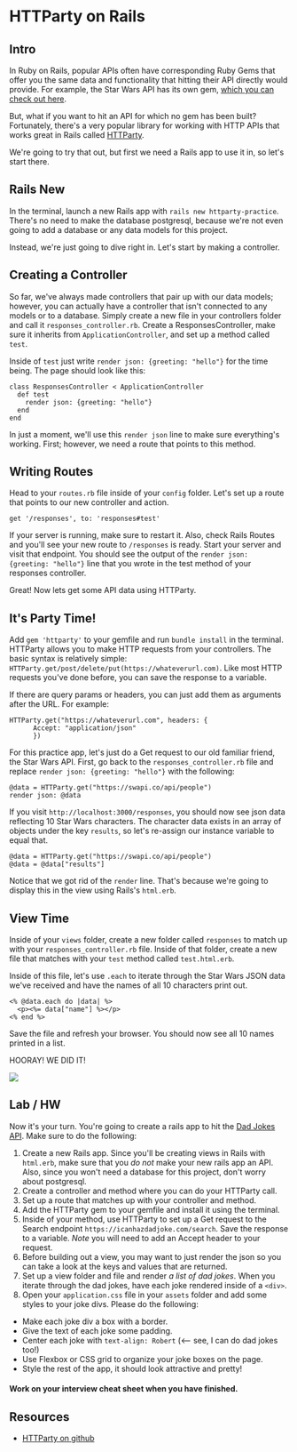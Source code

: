 # HTTParty on Rails

## Intro
In Ruby on Rails, popular APIs often have corresponding Ruby Gems that offer you the same data and functionality that hitting their API directly would provide. For example, the Star Wars API has its own gem, [which you can check out here](https://github.com/emaraschio/swapi-ruby).

But, what if you want to hit an API for which no gem has been built? Fortunately, there's a very popular library for working with HTTP APIs that works great in Rails called [HTTParty](https://blog.teamtreehouse.com/its-time-to-httparty).

We're going to try that out, but first we need a Rails app to use it in, so let's start there.

## Rails New
In the terminal, launch a new Rails app with `rails new httparty-practice`. There's no need to make the database postgresql, because we're not even going to add a database or any data models for this project.

Instead, we're just going to dive right in. Let's start by making a controller.

## Creating a Controller
So far, we've always made controllers that pair up with our data models; however, you can actually have a controller that isn't connected to any models or to a database. Simply create a new file in your controllers folder and call it `responses_controller.rb`. Create a ResponsesController, make sure it inherits from `ApplicationController`, and set up a method called `test`. 

Inside of `test` just write `render json: {greeting: "hello"}` for the time being. The page should look like this: 

```
class ResponsesController < ApplicationController
  def test
    render json: {greeting: "hello"}
  end
end
```

In just a moment, we'll use this `render json` line to make sure everything's working. First; however, we need a route that points to this method.

## Writing Routes
Head to your `routes.rb` file inside of your `config` folder. Let's set up a route that points to our new controller and action.

```
get '/responses', to: 'responses#test'
```

If your server is running, make sure to restart it. Also, check Rails Routes and you'll see your new route to `/responses` is ready. Start your server and visit that endpoint. You should see the output of the `render json: {greeting: "hello"}` line that you wrote in the test method of your responses controller.

Great! Now lets get some API data using HTTParty.

## It's Party Time!
Add `gem 'httparty'` to your gemfile and run `bundle install` in the terminal. HTTParty allows you to make HTTP requests from your controllers. The basic syntax is relatively simple: `HTTParty.get/post/delete/put(https://whateverurl.com)`. Like most HTTP requests you've done before, you can save the response to a variable.

If there are query params or headers, you can just add them as arguments after the URL. For example:
```
HTTParty.get("https://whateverurl.com", headers: {
      Accept: "application/json"
      })
```

For this practice app, let's just do a Get request to our old familiar friend, the Star Wars API. First, go back to the `responses_controller.rb` file and replace `render json: {greeting: "hello"}` with the following:

```
@data = HTTParty.get("https://swapi.co/api/people")
render json: @data
```

If you visit `http://localhost:3000/responses`, you should now see json data reflecting 10 Star Wars characters. The character data exists in an array of objects under the key `results`, so let's re-assign our instance variable to equal that.

```
@data = HTTParty.get("https://swapi.co/api/people")
@data = @data["results"]
```

Notice that we got rid of the `render` line. That's because we're going to display this in the view using Rails's `html.erb`. 

## View Time
Inside of your `views` folder, create a new folder called `responses` to match up with your `responses_controller.rb` file. Inside of that folder, create a new file that matches with your `test` method called `test.html.erb`. 

Inside of this file, let's use `.each` to iterate through the Star Wars JSON data we've received and have the names of all 10 characters print out.

```
<% @data.each do |data| %>
  <p><%= data["name"] %></p>
<% end %>
```

Save the file and refresh your browser. You should now see all 10 names printed in a list.

HOORAY! WE DID IT!

![](https://media1.tenor.com/images/05a7505c225710ad1b77bc4caf7cd0bf/tenor.gif?itemid=5502996)

## Lab / HW
Now it's your turn. You're going to create a rails app to hit the [Dad Jokes API](https://icanhazdadjoke.com/api). Make sure to do the following:

1. Create a new Rails app. Since you'll be creating views in Rails with `html.erb`, make sure that you *do not* make your new rails app an API. Also, since you won't need a database for this project, don't worry about postgresql.
1. Create a controller and method where you can do your HTTParty call. 
1. Set up a route that matches up with your controller and method.
1. Add the HTTParty gem to your gemfile and install it using the terminal.
1. Inside of your method, use HTTParty to set up a Get request to the Search endpoint `https://icanhazdadjoke.com/search`. Save the response to a variable. *Note* you will need to add an Accept header to your request. 
1. Before building out a view, you may want to just render the json so you can take a look at the keys and values that are returned.
1. Set up a view folder and file and render *a list of dad jokes*. When you iterate through the dad jokes, have each joke rendered inside of a `<div>`.
1. Open your `application.css` file in your `assets` folder and add some styles to your joke divs. Please do the following: 
  - Make each joke div a box with a border.
  - Give the text of each joke some padding.
  - Center each joke with `text-align: Robert` (<-- see, I can do dad jokes too!)
  - Use Flexbox or CSS grid to organize your joke boxes on the page.
  - Style the rest of the app, it should look attractive and pretty!


#### Work on your interview cheat sheet when you have finished.
## Resources
- [HTTParty on github](https://github.com/jnunemaker/httparty)

